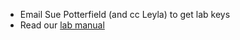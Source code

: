 * Email Sue Potterfield (and cc Leyla) to get lab keys
* Read our [lab manual](https://docs.google.com/document/d/1lg_bJoA80ro3G0d4KYjpDTAMbXgvHM08QyWdkoI-da0/edit?usp=sharing)